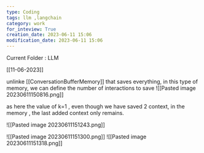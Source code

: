 ```yaml
---
type: Coding  
tags: llm ,langchain
category: work
for_inteview: True
creation_date: 2023-06-11 15:06
modification_date: 2023-06-11 15:06
---
```


  
Current Folder : LLM




[[11-06-2023]]


unlinke [[ConversationBufferMemory]] that saves everything, in this type of memory, we can define the number of interactions to save 
![[Pasted image 20230611150816.png]]

as here the value of k=1 , even though we have saved 2 context, in the memory , the last added context only remains. 

![[Pasted image 20230611151243.png]]

![[Pasted image 20230611151300.png]]
![[Pasted image 20230611151318.png]]


